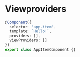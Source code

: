 # Viewproviders


```typescript
@Component({
  selector: 'app-item',
  template: `Hello!`,
  providers: [],
  viewProviders: []
})
export class AppItemComponent {}
```